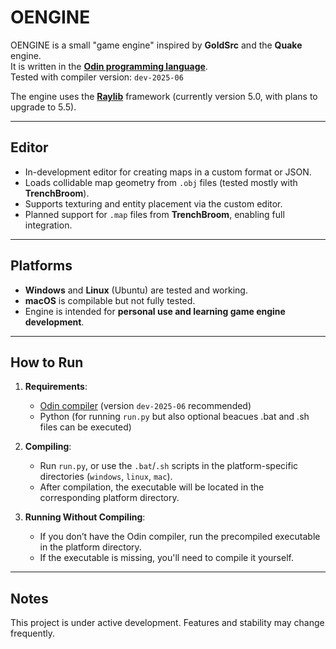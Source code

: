 # OENGINE

OENGINE is a small "game engine" inspired by **GoldSrc** and the **Quake** engine.  
It is written in the **[Odin programming language](https://odin-lang.org/)**.  
Tested with compiler version: `dev-2025-06`

The engine uses the **[Raylib](https://www.raylib.com/)** framework (currently version 5.0, with plans to upgrade to 5.5).

---

## Editor

- In-development editor for creating maps in a custom format or JSON.
- Loads collidable map geometry from `.obj` files (tested mostly with **TrenchBroom**).
- Supports texturing and entity placement via the custom editor.
- Planned support for `.map` files from **TrenchBroom**, enabling full integration.

---

## Platforms

- **Windows** and **Linux** (Ubuntu) are tested and working.
- **macOS** is compilable but not fully tested.
- Engine is intended for **personal use and learning game engine development**.

---

## How to Run

1. **Requirements**:
   - [Odin compiler](https://odin-lang.org/) (version `dev-2025-06` recommended)
   - Python (for running `run.py` but also optional beacues .bat and .sh files can be executed)

2. **Compiling**:
   - Run `run.py`, or use the `.bat`/`.sh` scripts in the platform-specific directories (`windows`, `linux`, `mac`).
   - After compilation, the executable will be located in the corresponding platform directory.

3. **Running Without Compiling**:
   - If you don’t have the Odin compiler, run the precompiled executable in the platform directory.
   - If the executable is missing, you'll need to compile it yourself.

---

## Notes

This project is under active development. Features and stability may change frequently.
